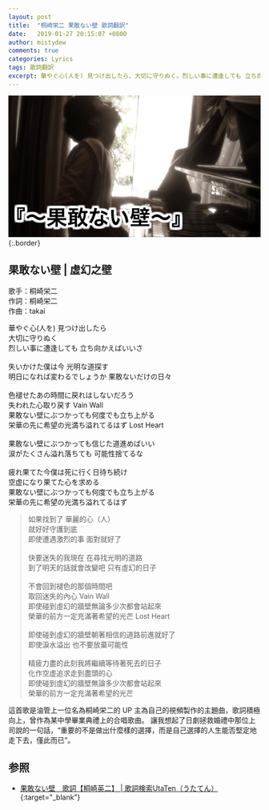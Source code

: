 ```yaml
---
layout: post
title:  "桐崎栄二 果敢ない壁 歌詞翻訳"
date:   2019-01-27 20:15:07 +0800
author: mistydew
comments: true
categories: Lyrics
tags: 歌詞翻訳
excerpt: 華やぐ心(人を) 見つけ出したら、大切に守りぬく。烈しい事に遭逢しても 立ち向かえばいいさ。
---
```

![果敢ない壁](/assets/images/cover/misc/果敢ない壁.jpg){:.border}

## 果敢ない壁 | 虛幻之壁

歌手：桐崎栄二<br>
作詞：桐崎栄二<br>
作曲：takai

<div class="lyric-original">
<p>
華やぐ心(人を) 見つけ出したら<br>
大切に守りぬく<br>
烈しい事に遭逢しても 立ち向かえばいいさ<br>
<br>
失いかけた僕は今 光明な道探す<br>
明日になれば変わるでしょうか 果敢ないだけの日々<br>
<br>
色褪せたあの時間に戻れはしないだろう<br>
失われた心取り戻す Vain Wall<br>
果敢ない壁にぶつかっても何度でも立ち上がる<br>
栄華の先に希望の光満ち溢れてるはず Lost Heart<br>
<br>
果敢ない壁にぶつかっても信じた道進めばいい<br>
涙がたくさん溢れ落ちても 可能性捨てるな<br>
<br>
疲れ果てた今僕は死に行く日待ち続け<br>
空虚になり果てた心を求める<br>
果敢ない壁にぶつかっても何度でも立ち上がる<br>
栄華の先に希望の光満ち溢れてるはず
</p>
</div>

<div class="lyric-translation">
<blockquote>
如果找到了 華麗的心（人）<br>
就好好守護到底<br>
即使遭遇激烈的事 面對就好了<br>
<br>
快要迷失的我現在 在尋找光明的道路<br>
到了明天的話就會改變吧 只有虛幻的日子<br>
<br>
不會回到褪色的那個時間吧<br>
取回迷失的內心 Vain Wall<br>
即使碰到虛幻的牆壁無論多少次都會站起來<br>
榮華的前方一定充滿著希望的光芒 Lost Heart<br>
<br>
即使碰到虛幻的牆壁朝著相信的道路前進就好了<br>
即使淚水溢出 也不要放棄可能性<br>
<br>
精疲力盡的此刻我將繼續等待著死去的日子<br>
化作空虛追求走到盡頭的心<br>
即使碰到虛幻的牆壁無論多少次都會站起來<br>
榮華的前方一定充滿著希望的光芒
</blockquote>
</div>

這首歌是油管上一位名為桐崎栄二的 UP 主為自己的視頻製作的主題曲，歌詞積極向上，曾作為某中學畢業典禮上的合唱歌曲。
讓我想起了日劇拯救婚禮中那位上司說的一句話，“重要的不是做出什麼樣的選擇，而是自己選擇的人生能否堅定地走下去，僅此而已”。

## 参照

* [果敢ない壁　歌詞【桐崎英二】 \| 歌詞検索UtaTen（うたてん）](https://utaten.com/lyric/桐崎英二/果敢ない壁){:target="_blank"}
